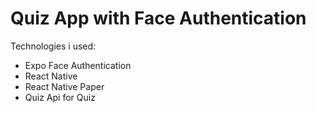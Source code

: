 # Quiz App with Face Authentication

Technologies i used:
* Expo Face Authentication
* React Native
* React Native Paper 
* Quiz Api for Quiz
